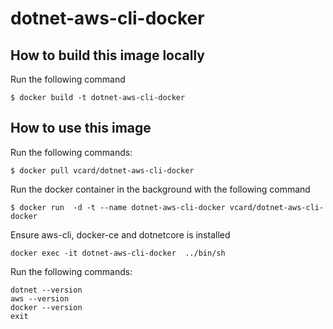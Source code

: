 # dotnet-aws-cli-docker

## How to build this image locally

Run the following command

```
$ docker build -t dotnet-aws-cli-docker
```

## How to use this image

Run the following commands:

```
$ docker pull vcard/dotnet-aws-cli-docker
```

Run the docker container in the background with the following command

```
$ docker run  -d -t --name dotnet-aws-cli-docker vcard/dotnet-aws-cli-docker
```

Ensure aws-cli, docker-ce and dotnetcore is installed

```
docker exec -it dotnet-aws-cli-docker  ../bin/sh
```

Run the following commands:

```
dotnet --version
aws --version
docker --version
exit
```
